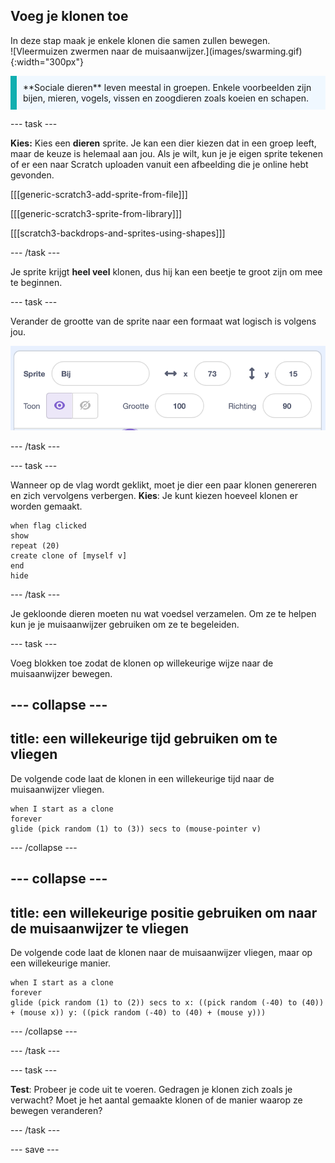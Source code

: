 ## Voeg je klonen toe

<div style="display: flex; flex-wrap: wrap">
<div style="flex-basis: 200px; flex-grow: 1; margin-right: 15px;">
In deze stap maak je enkele klonen die samen zullen bewegen.
</div>
<div>
![Vleermuizen zwermen naar de muisaanwijzer.](images/swarming.gif){:width="300px"}
</div>
</div>

<p style="border-left: solid; border-width:10px; border-color: #0faeb0; background-color: aliceblue; padding: 10px;">
**Sociale dieren** leven meestal in groepen. Enkele voorbeelden zijn bijen, mieren, vogels, vissen en zoogdieren zoals koeien en schapen.
</p>

--- task ---

**Kies:** Kies een **dieren** sprite. Je kan een dier kiezen dat in een groep leeft, maar de keuze is helemaal aan jou. Als je wilt, kun je je eigen sprite tekenen of er een naar Scratch uploaden vanuit een afbeelding die je online hebt gevonden.

[[[generic-scratch3-add-sprite-from-file]]]

[[[generic-scratch3-sprite-from-library]]]

[[[scratch3-backdrops-and-sprites-using-shapes]]]

--- /task ---

Je sprite krijgt **heel veel** klonen, dus hij kan een beetje te groot zijn om mee te beginnen.

--- task ---

Verander de grootte van de sprite naar een formaat wat logisch is volgens jou.

![Sprite grootte ingesteld op 10 procent.](images/resize-sprite.png)

--- /task ---

--- task ---

Wanneer op de vlag wordt geklikt, moet je dier een paar klonen genereren en zich vervolgens verbergen. **Kies**: Je kunt kiezen hoeveel klonen er worden gemaakt.

```blocks3
when flag clicked
show
repeat (20)
create clone of [myself v]
end
hide
```

--- /task ---

Je gekloonde dieren moeten nu wat voedsel verzamelen. Om ze te helpen kun je je muisaanwijzer gebruiken om ze te begeleiden.

--- task ---

Voeg blokken toe zodat de klonen op willekeurige wijze naar de muisaanwijzer bewegen.

--- collapse ---
---
title: een willekeurige tijd gebruiken om te vliegen
---

De volgende code laat de klonen in een willekeurige tijd naar de muisaanwijzer vliegen.

```blocks3
when I start as a clone
forever
glide (pick random (1) to (3)) secs to (mouse-pointer v)
```

--- /collapse ---

--- collapse ---
---
title: een willekeurige positie gebruiken om naar de muisaanwijzer te vliegen
---

De volgende code laat de klonen naar de muisaanwijzer vliegen, maar op een willekeurige manier.

```blocks3
when I start as a clone
forever
glide (pick random (1) to (2)) secs to x: ((pick random (-40) to (40)) + (mouse x)) y: ((pick random (-40) to (40) + (mouse y)))
```

--- /collapse ---

--- /task ---

--- task ---

**Test**: Probeer je code uit te voeren. Gedragen je klonen zich zoals je verwacht? Moet je het aantal gemaakte klonen of de manier waarop ze bewegen veranderen?

--- /task ---

--- save ---
